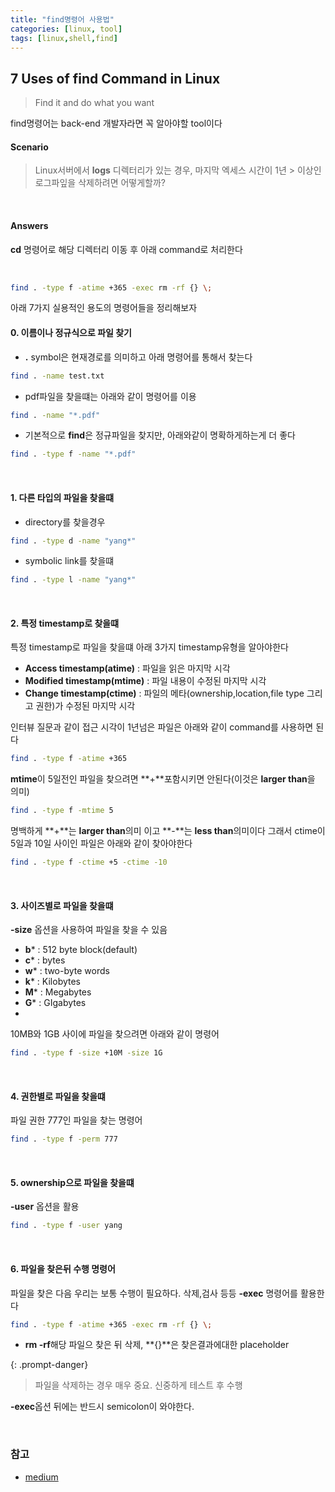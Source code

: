```yaml
---
title: "find명령어 사용법"
categories: [linux, tool]
tags: [linux,shell,find]
---
```



## **7 Uses of find Command in Linux**
>  Find it and do what you want

find명령어는 back-end 개발자라면 꼭 알아야할 tool이다





#### **Scenario**

> Linux서버에서 **logs** 디렉터리가 있는 경우, 마지막 엑세스 시간이 1년 >
> 이상인 로그파잎을 삭제하려면 어떻게할까? 

<br/>

#### **Answers**
**cd** 명령어로 해당 디렉터리 이동 후 아래 command로 처리한다

<br/>

```bash
find . -type f -atime +365 -exec rm -rf {} \; 
```

아래 7가지 실용적인 용도의 명령어들을 정리해보자

#### **0. 이름이나 정규식으로 파일 찾기**
- **.** symbol은 현재경로를 의미하고 아래 명령어를 통해서 찾는다 
```bash
find . -name test.txt
```
- pdf파일을 찾을떄는 아래와 같이 명령어를 이용
```bash
find . -name "*.pdf"
```
- 기본적으로 **find**은 정규파일을 찾지만, 아래와같이 명확하게하는게 더 좋다 
```bash
find . -type f -name "*.pdf"
```
<br/>

#### **1. 다른 타입의 파일을 찾을떄**
- directory를 찾을경우

```bash
find . -type d -name "yang*"
```
- symbolic link를 찾을떄

```bash
find . -type l -name "yang*"
```

<br/>

#### **2. 특정 timestamp로 찾을떄**
특정 timestamp로 파일을 찾을떄 아래 3가지 timestamp유형을 알아야한다

- **Access timestamp(atime)** : 파일을 읽은 마지막 시각
- **Modified timestamp(mtime)** : 파일 내용이 수정된 마지막 시각
- **Change timestamp(ctime)** : 파일의 메타(ownership,location,file type 그리고 권한)가 수정된 마지막 시각

인터뷰 질문과 같이 접근 시각이 1년넘은 파일은 아래와 같이 command를 사용하면 된다 

```bash
find . -type f -atime +365
```

**mtime**이 5일전인 파일을 찾으려면 **+**포함시키면 안된다(이것은 **larger than**을 의미)
```bash
find . -type f -mtime 5
```

명백하게 **+**는 **larger than**의미 이고 **-**는 **less than**의미이다
그래서 ctime이 5일과 10일 사이인 파일은 아래와 같이 찾아야한다

```bash
find . -type f -ctime +5 -ctime -10
```
<br/>

#### **3. 사이즈별로 파일을 찾을떄**
**-size** 옵션을 사용하여 파일을 찾을 수 있음 

- **b*** : 512 byte block(default)
- **c*** : bytes
- **w*** : two-byte words
- **k*** : Kilobytes
- **M*** : Megabytes
- **G*** : GIgabytes
- 
10MB와 1GB 사이에 파일을 찾으려면 아래와 같이 명령어
```bash
find . -type f -size +10M -size 1G
```
<br/>

#### **4. 권한별로 파일을 찾을떄**
파일 권한 777인 파일을 찾는 명령어
```bash
find . -type f -perm 777
```

<br/>

#### **5. ownership으로 파일을 찾을떄**
**-user** 옵션을 활용
```bash
find . -type f -user yang
```

<br/>

#### **6. 파일을 찾은뒤 수행 명령어**
파일을 찾은 다음 우리는 보통 수행이 필요하다. 삭제,검사 등등  **-exec** 명령어를 활용한다

```bash
find . -type f -atime +365 -exec rm -rf {} \;
```
- **rm -rf**해당 파일으 찾은 뒤 삭제, **{}**은 찾은결과에대한 placeholder

{: .prompt-danger}

> 파일을 삭제하는 경우 매우 중요. 신중하게 테스트 후 수행
>

**-exec**옵션 뒤에는 반드시 semicolon이 와야한다.

<br/>






### 참고
- [medium](https://medium.com/techtofreedom/7-uses-of-find-command-in-linux-c45f70d7351a)
